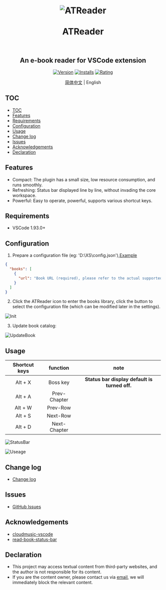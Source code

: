 <h1 align="center">
  <img src="https://s21.ax1x.com/2024/09/18/pAKnSzV.png" alt="ATReader"></img>
  <br></br>
  ATReader
  <br></br>
</h1>

<div align="center">

<h2>An e-book reader for VSCode extension</h2>

[![Version](https://img.shields.io/badge/Version-v1.0.0-blue)](https://github.com/AegeanTec/ATReader)
[![Installs](https://img.shields.io/badge/Installs-1+-darkgreen)](https://github.com/AegeanTec/ATReader)
[![Rating](https://img.shields.io/badge/Rating-★★★★★-brightgreen)](https://github.com/AegeanTec/ATReader)

[简体中文](https://github.com/AegeanTec/ATReader/README.md) | English

</div>

## TOC

- [TOC](#toc)
- [Features](#features)
- [Requirements](#requirements)
- [Configuration](#configuration)
- [Usage](#usage)
- [Change log](#change-log)
- [Issues](#issues)
- [Acknowledgements](#acknowledgements)
- [Declaration](#declaration)

## Features

- Compact: The plugin has a small size, low resource consumption, and runs smoothly.
- Refreshing: Status bar displayed line by line, without invading the core workspace.
- Powerful: Easy to operate, powerful, supports various shortcut keys.

## Requirements

- VSCode 1.93.0+

## Configuration


1. Prepare a configuration file (eg: 'D:\XS\config.json'),[Example](https://github.com/AegeanTec/ATReader/blob/main/config.json)

```json
{
  "books": [
    {
      "url": "Book URL (required), please refer to the actual supported website for details."
    }
  ]
}
```

2. Click the ATReader icon to enter the books library, click the button to select the configuration file (which can be modified later in the settings).

![Init](https://s21.ax1x.com/2024/09/18/pAK1JYQ.png)

3. Update book catalog:

![UpdateBook](https://s21.ax1x.com/2024/09/18/pAK11w8.png)

## Usage

| Shortcut keys | function      | note                                           |
| :-----------: | :-----------: | :--------------------------------------------: |
| Alt + X       | Boss key      | **Status bar display default is turned off.**  |
| Alt + A       | Prev-Chapter  |                                                |
| Alt + W       | Prev-Row      |                                                |
| Alt + S       | Next-Row      |                                                |
| Alt + D       | Next-Chapter  |                                                |

![StatusBar](https://s21.ax1x.com/2024/09/18/pAK13TS.png)

![Useage](https://s21.ax1x.com/2024/09/18/pAK1YWj.png)



## Change log

- [Change log](https://github.com/AegeanTec/ATReader/CHANGELOG.md)


## Issues

- [GitHub Issues](https://github.com/AegeanTec/ATReader/issues)


## Acknowledgements

- [cloudmusic-vscode](https://github.com/YXL76/cloudmusic-vscode)
- [read-book-status-bar](https://github.com/1826888766/read-book-status-bar)


## Declaration

- This project may access textual content from third-party websites, and the author is not responsible for its content. 
- If you are the content owner, please contact us via [email](mailto:AegeanTec@163.com), we will immediately block the relevant content.
